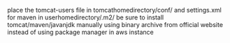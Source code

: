 place the tomcat-users file in tomcathomedirectory/conf/ and settings.xml for maven in userhomedirectory/.m2/
be sure to install tomcat/maven/javanjdk manually using binary archive from official website instead of using package manager in aws instance 
